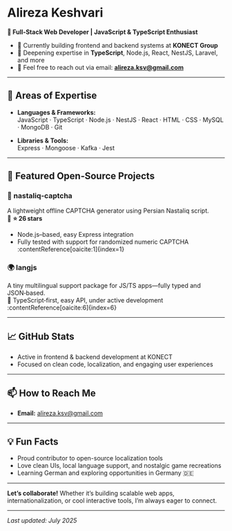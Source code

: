 # Alireza Keshvari

**🎯 Full‑Stack Web Developer | JavaScript & TypeScript Enthusiast**

- 🔭 Currently building frontend and backend systems at **KONECT Group**
- 🌱 Deepening expertise in **TypeScript**, Node.js, React, NestJS, Laravel, and more
- 💬 Feel free to reach out via email: **alireza.ksv@gmail.com**

---

## 🧰 Areas of Expertise

- **Languages & Frameworks:**  
  JavaScript · TypeScript · Node.js · NestJS · React · HTML · CSS · MySQL · MongoDB · Git

- **Libraries & Tools:**  
  Express · Mongoose · Kafka · Jest 

---

## 🚀 Featured Open‑Source Projects

### **🥇 nastaliq-captcha**  
A lightweight offline CAPTCHA generator using Persian Nastaliq script.  
📌 **⭐ 26 stars**  
- Node.js–based, easy Express integration  
- Fully tested with support for randomized numeric CAPTCHA :contentReference[oaicite:1]{index=1}

### **🌍 langjs**  
A tiny multilingual support package for JS/TS apps—fully typed and JSON‑based.  
📌 TypeScript‑first, easy API, under active development :contentReference[oaicite:6]{index=6}

---

## 📈 GitHub Stats

- Active in frontend & backend development at KONECT  
- Focused on clean code, localization, and engaging user experiences

---

## 📫 How to Reach Me

- **Email:** alireza.ksv@gmail.com  

---

## 💡 Fun Facts

- Proud contributor to open-source localization tools  
- Love clean UIs, local language support, and nostalgic game recreations  
- Learning German and exploring opportunities in Germany 🇩🇪

---

**Let’s collaborate!** Whether it’s building scalable web apps, internationalization, or cool interactive tools, I’m always eager to connect.

---

*Last updated: July 2025*
